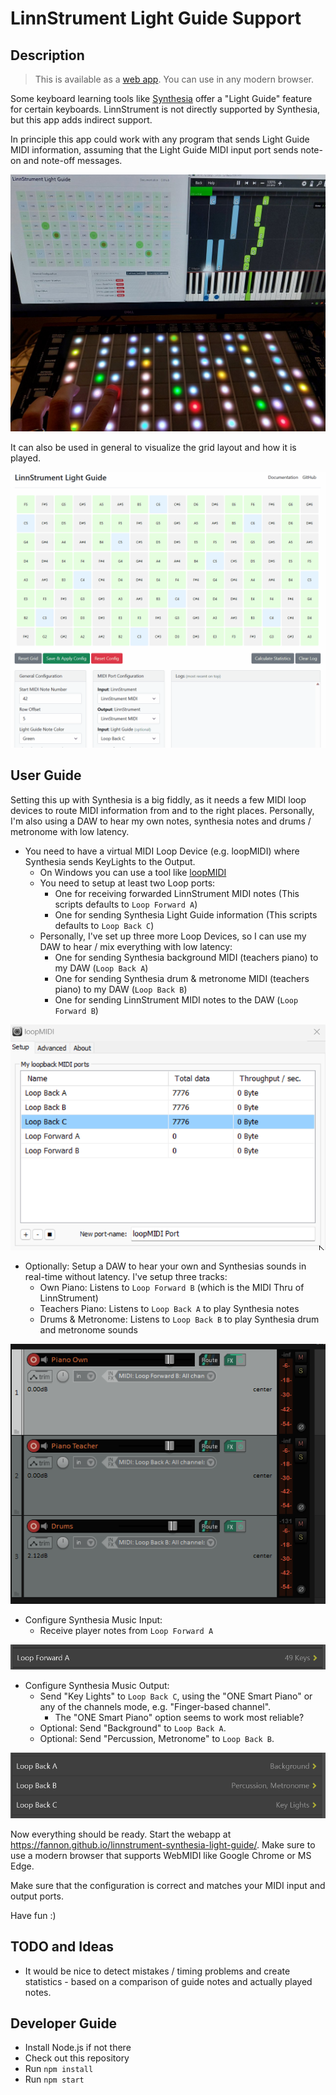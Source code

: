# LinnStrument Light Guide Support

## Description

> This is available as a [web app](https://fannon.github.io/linnstrument-light-guide/). You can use in any modern browser.

Some keyboard learning tools like [Synthesia](https://synthesiagame.com/) offer a "Light Guide" feature for certain keyboards.
LinnStrument is not directly supported by Synthesia, but this app adds indirect support.

In principle this app could work with any program that sends Light Guide MIDI information, assuming that the Light Guide MIDI input port sends note-on and note-off messages. 

![Synthesia Light Guide](./assets/linnstrument-synthesia-light-guide.jpg)

It can also be used in general to visualize the grid layout and how it is played. 

![Demo GIF](./assets/linnstrument-light-guide-demo.gif)

## User Guide

Setting this up with Synthesia is a big fiddly, as it needs a few MIDI loop devices to route MIDI information from and to the right places.
Personally, I'm also using a DAW to hear my own notes, synthesia notes and drums / metronome with low latency.

* You need to have a virtual MIDI Loop Device (e.g. loopMIDI) where Synthesia sends KeyLights to the Output.
  * On Windows you can use a tool like [loopMIDI](https://www.tobias-erichsen.de/software/loopmidi.html)
  * You need to setup at least two Loop ports:
    * One for receiving forwarded LinnStrument MIDI notes (This scripts defaults to `Loop Forward A`)
    * One for sending Synthesia Light Guide information (This scripts defaults to `Loop Back C`)
  * Personally, I've set up three more Loop Devices, so I can use my DAW to hear / mix everything with low latency:
    * One for sending Synthesia background MIDI (teachers piano) to my DAW (`Loop Back A`)
    * One for sending Synthesia drum & metronome MIDI (teachers piano) to my DAW (`Loop Back B`)
    * One for sending LinnStrument MIDI notes to the DAW (`Loop Forward B`)

![LoopMIDI Setup](./assets/loopMIDI.png)

* Optionally: Setup a DAW to hear your own and Synthesias sounds in real-time without latency. I've setup three tracks:
  * Own Piano: Listens to `Loop Forward B` (which is the MIDI Thru of LinnStrument)
  * Teachers Piano: Listens to `Loop Back A` to play Synthesia notes
  * Drums & Metronome: Listens to `Loop Back B` to play Synthesia drum and metronome sounds

![DAW Setup](./assets/daw.png)

* Configure Synthesia Music Input:
  * Receive player notes from `Loop Forward A`

![Synthesia Input Config](./assets/synthesia-input.png)

* Configure Synthesia Music Output:
  * Send "Key Lights" to `Loop Back C`, using the "ONE Smart Piano" or any of the channels mode, e.g. "Finger-based channel".
    * The "ONE Smart Piano" option seems to work most reliable?
  * Optional: Send "Background" to `Loop Back A`.
  * Optional: Send "Percussion, Metronome" to `Loop Back B`.

![Synthesia Output Config](./assets/synthesia-output.png)

Now everything should be ready. Start the webapp at https://fannon.github.io/linnstrument-synthesia-light-guide/.
Make sure to use a modern browser that supports WebMIDI like Google Chrome or MS Edge.

Make sure that the configuration is correct and matches your MIDI input and output ports.

Have fun :)

## TODO and Ideas

* It would be nice to detect mistakes / timing problems and create statistics - based on a comparison of guide notes and actually played notes.

## Developer Guide

* Install Node.js if not there
* Check out this repository
* Run `npm install`
* Run `npm start` 
